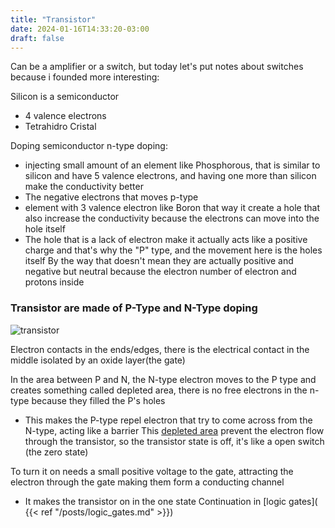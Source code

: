 ```yaml
---
title: "Transistor"
date: 2024-01-16T14:33:20-03:00
draft: false
---
```


Can be a amplifier or a switch, but today let's put notes about switches because i founded more interesting:

Silicon is a semiconductor
- 4 valence electrons
- Tetrahidro Cristal

Doping semiconductor
n-type doping: 
- injecting small amount of an element like Phosphorous, that is similar to silicon and have 5 valence electrons, and having one more than silicon make the conductivity better
- The negative electrons that moves
p-type
- element with 3 valence electron like Boron that way it create a hole that also increase the conductivity because the electrons can move into the hole itself
- The hole that is a lack of electron make it actually acts like a positive charge and that's why the "P" type, and the movement here is the holes itself
By the way that doesn't mean they are actually positive and negative but neutral because the electron number of electron and protons inside

### Transistor are made of P-Type and N-Type doping 
![transistor](/img/transistor/transistor.png)

Electron contacts in the ends/edges, there is the electrical contact in the middle isolated by an oxide layer(the gate)

In the area between P and N, the N-type electron moves to the P type and creates something called depleted area, there is no free electrons in the n-type because they filled the P's holes
- This makes the P-type repel electron that try to come across from the N-type, acting like a barrier
This [depleted area](https://en.wikipedia.org/wiki/Depletion_region) prevent the electron flow through the transistor, so the transistor state is off, it's like a open switch (the zero state)

To turn it on needs a small positive voltage to the gate, attracting the electron through the gate making them form a conducting channel
- It makes the transistor on in the one state
Continuation in [logic gates]( {{< ref "/posts/logic_gates.md" >}})